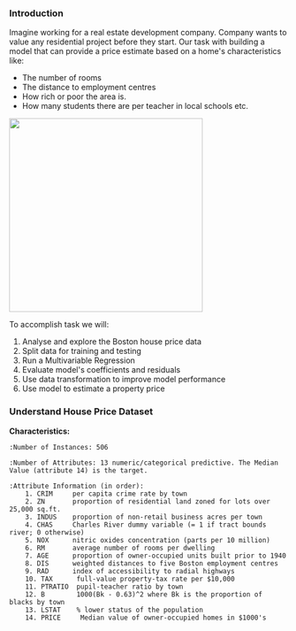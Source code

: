 ### Introduction

Imagine working for a real estate development company. Company wants to value any residential project before they start. Our task with building a model that can provide a price estimate based on a home's characteristics like:
* The number of rooms
* The distance to employment centres
* How rich or poor the area is.
* How many students there are per teacher in local schools etc.

<img src=https://i.imgur.com/b5UaBal.jpg height=350>

To accomplish task we will:

1. Analyse and explore the Boston house price data
2. Split data for training and testing
3. Run a Multivariable Regression
4. Evaluate model's coefficients and residuals
5. Use data transformation to improve model performance
6. Use model to estimate a property price

### Understand House Price Dataset

**Characteristics:**  

    :Number of Instances: 506 

    :Number of Attributes: 13 numeric/categorical predictive. The Median Value (attribute 14) is the target.

    :Attribute Information (in order):
        1. CRIM     per capita crime rate by town
        2. ZN       proportion of residential land zoned for lots over 25,000 sq.ft.
        3. INDUS    proportion of non-retail business acres per town
        4. CHAS     Charles River dummy variable (= 1 if tract bounds river; 0 otherwise)
        5. NOX      nitric oxides concentration (parts per 10 million)
        6. RM       average number of rooms per dwelling
        7. AGE      proportion of owner-occupied units built prior to 1940
        8. DIS      weighted distances to five Boston employment centres
        9. RAD      index of accessibility to radial highways
        10. TAX      full-value property-tax rate per $10,000
        11. PTRATIO  pupil-teacher ratio by town
        12. B        1000(Bk - 0.63)^2 where Bk is the proportion of blacks by town
        13. LSTAT    % lower status of the population
        14. PRICE     Median value of owner-occupied homes in $1000's

